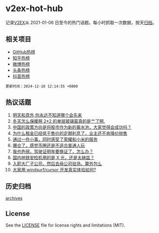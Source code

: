 # v2ex-hot-hub

 记录[V2EX](https://www.v2ex.com/)从 2021-01-06 日至今的热门话题。每小时抓取一次数据，按天[归档](archives)。
 
 ## 相关项目

- [GitHub热榜](https://github.com/lonnyzhang423/github-hot-hub)
- [知乎热榜](https://github.com/lonnyzhang423/zhihu-hot-hub)
- [微博热榜](https://github.com/lonnyzhang423/weibo-hot-hub)
- [头条热榜](https://github.com/lonnyzhang423/toutiao-hot-hub)
- [抖音热榜](https://github.com/lonnyzhang423/douyin-hot-hub)


 `更新时间：2024-12-10 12:14:55 +0800`

## 热议话题

1. [明天和意外,你永远不知道哪个会先来](https://www.v2ex.com/t/1096166)
1. [冬天怎么保暖啊 2*2 的单层玻璃窗真的是艹了啊.](https://www.v2ex.com/t/1096103)
1. [中国的政策方向是将股市作为新的蓄水池，大家觉得会成功吗？](https://www.v2ex.com/t/1096297)
1. [为什么租金已经低于售价的定期利息了，业主还不肯降价抛售](https://www.v2ex.com/t/1096194)
1. [通过一件小事，同时感受了荣耀和小米的服务](https://www.v2ex.com/t/1096304)
1. [爆仓了，感觉币圈还是不适合普通人玩](https://www.v2ex.com/t/1096273)
1. [我也色弱，驾驶证明年要换证了，怎么办？](https://www.v2ex.com/t/1096280)
1. [国内地铁安检机用的是 X 光，还是太赫兹？](https://www.v2ex.com/t/1096281)
1. [入职大厂子公司，然后去母公司驻场，算外包么](https://www.v2ex.com/t/1096157)
1. [大家用 windsurf/cursor 开发真实体验如何?](https://www.v2ex.com/t/1096300)

## 历史归档

[archives](archives)

## License

See the [LICENSE](LICENSE) file for license rights and limitations (MIT).
